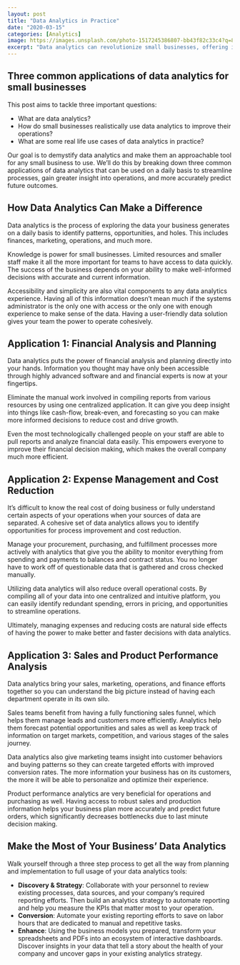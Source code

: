 ```yaml
---
layout: post
title: "Data Analytics in Practice"
date: "2020-03-15"
categories: [Analytics]
image: https://images.unsplash.com/photo-1517245386807-bb43f82c33c4?q=80&w=1470&auto=format&fit=crop&ixlib=rb-4.0.3&ixid=M3wxMjA3fDB8MHxwaG90by1wYWdlfHx8fGVufDB8fHx8fA%3D%3D
excerpt: "Data analytics can revolutionize small businesses, offering insights in financial planning, cost reduction, and sales performance. Streamline processes and make informed decisions with a three-step approach: Discovery & Strategy, Conversion, and Enhancement."
---
```


## Three common applications of data analytics for small businesses

This post aims to tackle three important questions:

- What are data analytics?
- How do small businesses realistically use data analytics to improve their operations?
- What are some real life use cases of data analytics in practice?

Our goal is to demystify data analytics and make them an approachable tool for any small business to use. We’ll do this by breaking down three common applications of data analytics that can be used on a daily basis to streamline processes, gain greater insight into operations, and more accurately predict future outcomes.

## How Data Analytics Can Make a Difference

Data analytics is the process of exploring the data your business generates on a daily basis to identify patterns, opportunities, and holes. This includes finances, marketing, operations, and much more.

Knowledge is power for small businesses. Limited resources and smaller staff make it all the more important for teams to have access to data quickly. The success of the business depends on your ability to make well-informed decisions with accurate and current information.

Accessibility and simplicity are also vital components to any data analytics experience. Having all of this information doesn’t mean much if the systems administrator is the only one with access or the only one with enough experience to make sense of the data. Having a user-friendly data solution gives your team the power to operate cohesively.

## Application 1: Financial Analysis and Planning

Data analytics puts the power of financial analysis and planning directly into your hands. Information you thought may have only been accessible through highly advanced software and and financial experts is now at your fingertips.

Eliminate the manual work involved in compiling reports from various resources by using one centralized application. It can give you deep insight into things like cash-flow, break-even, and forecasting so you can make more informed decisions to reduce cost and drive growth.

Even the most technologically challenged people on your staff are able to pull reports and analyze financial data easily. This empowers everyone to improve their financial decision making, which makes the overall company much more efficient.

## Application 2: Expense Management and Cost Reduction

It’s difficult to know the real cost of doing business or fully understand certain aspects of your operations when your sources of data are separated. A cohesive set of data analytics allows you to identify opportunities for process improvement and cost reduction.

Manage your procurement, purchasing, and fulfillment processes more actively with analytics that give you the ability to monitor everything from spending and payments to balances and contract status. You no longer have to work off of questionable data that is gathered and cross checked manually.

Utilizing data analytics will also reduce overall operational costs. By compiling all of your data into one centralized and intuitive platform, you can easily identify redundant spending, errors in pricing, and opportunities to streamline operations.

Ultimately, managing expenses and reducing costs are natural side effects of having the power to make better and faster decisions with data analytics.

## Application 3: Sales and Product Performance Analysis

Data analytics bring your sales, marketing, operations, and finance efforts together so you can understand the big picture instead of having each department operate in its own silo.

Sales teams benefit from having a fully functioning sales funnel, which helps them manage leads and customers more efficiently. Analytics help them forecast potential opportunities and sales as well as keep track of information on target markets, competition, and various stages of the sales journey.

Data analytics also give marketing teams insight into customer behaviors and buying patterns so they can create targeted efforts with improved conversion rates. The more information your business has on its customers, the more it will be able to personalize and optimize their experience.

Product performance analytics are very beneficial for operations and purchasing as well. Having access to robust sales and production information helps your business plan more accurately and predict future orders, which significantly decreases bottlenecks due to last minute decision making.

## Make the Most of Your Business’ Data Analytics

Walk yourself through a three step process to get all the way from planning and implementation to full usage of your data analytics tools:

- **Discovery & Strategy**: Collaborate with your personnel to review existing processes, data sources, and your company’s required reporting efforts. Then build an analytics strategy to automate reporting and help you measure the KPIs that matter most to your operation. 
- **Conversion**: Automate your existing reporting efforts to save on labor hours that are dedicated to manual and repetitive tasks.
- **Enhance**: Using the business models you prepared, transform your spreadsheets and PDFs into an ecosystem of interactive dashboards. Discover insights in your data that tell a story about the health of your company and uncover gaps in your existing analytics strategy.